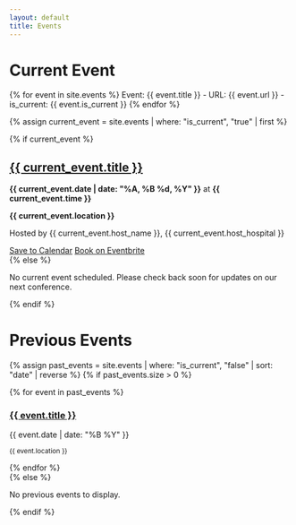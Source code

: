 ```yaml
---
layout: default
title: Events
---
```


# Current Event

<!-- Debug: Let's see all event URLs -->
{% for event in site.events %}
  Event: {{ event.title }} - URL: {{ event.url }} - is_current: {{ event.is_current }}
{% endfor %}

{% assign current_event = site.events | where: "is_current", "true" | first %}

{% if current_event %}
<div class="current-event-card">
    <h2><a href="{{ current_event.url | relative_url }}">{{ current_event.title }}</a></h2>
    <div class="event-summary">
        <p><strong>{{ current_event.date | date: "%A, %B %d, %Y" }}</strong> at <strong>{{ current_event.time }}</strong></p>
        <p><strong>{{ current_event.location }}</strong></p>
        <p>Hosted by {{ current_event.host_name }}, {{ current_event.host_hospital }}</p>
        <div class="event-actions">
            <a href="{{ current_event.calendar_link }}" class="btn btn-primary"><i class="fa-solid fa-calendar-plus"></i> Save to Calendar</a>
            <a href="{{ current_event.eventbrite_link }}" class="btn btn-secondary"><i class="fa-solid fa-ticket"></i> Book on Eventbrite</a>
        </div>
    </div>
</div>
{% else %}
<p>No current event scheduled. Please check back soon for updates on our next conference.</p>
{% endif %}

# Previous Events

{% assign past_events = site.events | where: "is_current", "false" | sort: "date" | reverse %}
{% if past_events.size > 0 %}
<div class="past-events">
    {% for event in past_events %}
    <div class="past-event-card">
        <div class="past-event-banner">
            <h3><a href="{{ event.url | relative_url }}">{{ event.title }}</a></h3>
            <p>{{ event.date | date: "%B %Y" }}</p>
            <p><small>{{ event.location }}</small></p>
        </div>
    </div>
    {% endfor %}
</div>
{% else %}
<p>No previous events to display.</p>
{% endif %}